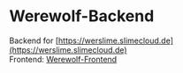 # Werewolf-Backend
Backend for [https://werslime.slimecloud.de](https://werslime.slimecloud.de) <br>
Frontend: [Werewolf-Frontend](https://github.com/SlimeCloud/werewolf-frontend)
